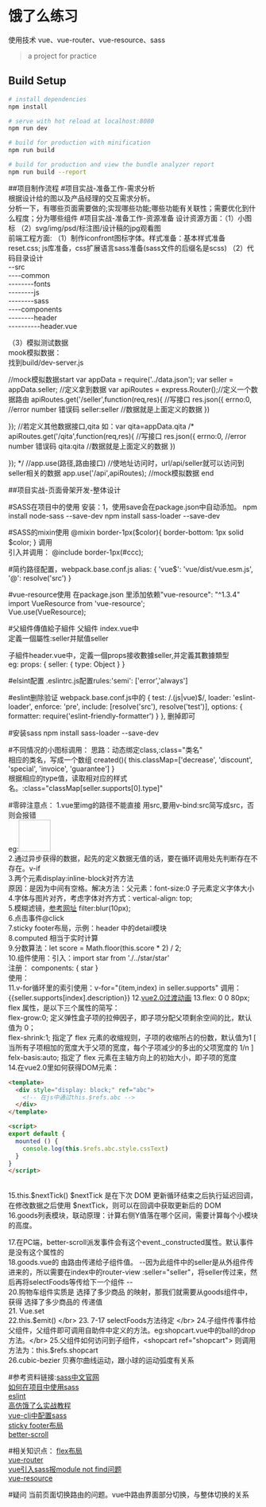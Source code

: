 # 饿了么练习
 使用技术 vue、vue-router、vue-resource、sass

> a project for practice 

## Build Setup

``` bash
# install dependencies
npm install

# serve with hot reload at localhost:8080
npm run dev

# build for production with minification
npm run build

# build for production and view the bundle analyzer report
npm run build --report
```


##项目制作流程
#项目实战-准备工作-需求分析</br>
	根据设计给的图以及产品经理的交互需求分析。</br>
	分析一下，有哪些页面需要做的;实现哪些功能;哪些功能有关联性；需要优化到什么程度；分为哪些组件
#项目实战-准备工作-资源准备
设计资源方面：（1）小图标 （2）svg/img/psd/标注图/设计稿的jpg观看图 </br>
前端工程方面: （1）制作iconfront图标字体。样式准备：基本样式准备 reset.css;
js库准备，css扩展语言sass准备(sass文件的后缀名是scss)
（2）代码目录设计 </br>
	--src </br>
	----common</br>
	--------fonts</br>
	--------js</br>
	--------sass</br>
	----components</br>
	--------header</br>
	----------header.vue</br>

（3）模拟测试数据</br>
mook模拟数据：</br>
找到build/dev-server.js

//mock模拟数据start
var appData = require('../data.json');
var seller = appData.seller; //定义拿到数据
var apiRoutes = express.Router();//定义一个数据路由
apiRoutes.get('/seller',function(req,res){ //写接口
res.json({
errno:0, //error number 错误码
seller:seller //数据就是上面定义的数据
})

});
//若定义其他数据接口,qita 如：var qita=appData.qita
/*
apiRoutes.get('/qita',function(req,res){ //写接口
res.json({
errno:0, //error number 错误码
qita:qita //数据就是上面定义的数据
})

});
*/
//app.use(路径,路由接口)
//使地址访问时，url/api/seller就可以访问到seller相关的数据
app.use('/api',apiRoutes);
//mock模拟数据 end

##项目实战-页面骨架开发-整体设计

#SASS在项目中的使用
安装：1，使用save会在package.json中自动添加。
npm install node-sass --save-dev
npm install sass-loader --save-dev

#SASS的mixin使用
@mixin border-1px($color){
	border-bottom: 1px solid $color;
}
调用</br>
引入并调用：
 @include border-1px(#ccc);

#简约路径配置，webpack.base.conf.js
 alias: {
      'vue$': 'vue/dist/vue.esm.js',
      '@': resolve('src')
    }

#vue-resource使用
在package.json 里添加依赖"vue-resource": "^1.3.4"</br>
import VueResource from 'vue-resource';</br>
Vue.use(VueResource);</br>

#父組件傳值給子組件
父組件 index.vue中 <v-header :seller="seller"></v-header> </br>
定義一個屬性:seller并賦值seller </br>

子組件header.vue中，定義一個props接收數據seller,并定義其數據類型</br>
eg: props: {
      seller: {
        type: Object
      }
    }



#elsint配置
.eslintrc.js配置rules:'semi': ['error','always']

#eslint删除验证
webpack.base.conf.js中的          {
        test: /\.(js|vue)$/,
        loader: 'eslint-loader',
        enforce: 'pre',
        include: [resolve('src'), resolve('test')],
        options: {
          formatter: require('eslint-friendly-formatter')
        }
      },
      删掉即可

#安装sass
npm install sass-loader --save-dev

#不同情况的小图标调用：
思路：动态绑定class,:class="类名"</br>
相应的类名，写成一个数组  created(){
    this.classMap=['decrease', 'discount', 'special', 'invoice', 'guarantee']
  }</br>
  根据相应的type值，读取相对应的样式名。:class="classMap[seller.supports[0].type]"



#零碎注意点：
1.vue里img的路径不能直接 用src,要用v-bind:src简写成src，否则会报错</br>
eg:<img  width="64" height="64" :src="seller.avatar" alt=""></br>
2.通过异步获得的数据，起先的定义数据无值的话，要在循环调用处先判断存在不存在。v-if</br>
3.两个元素display:inline-block对齐方法</br>
原因：是因为中间有空格。解决方法：父元素：font-size:0 子元素定义字体大小</br>
4.字体与图片对齐，考虑字体对齐方式：vertical-align: top;</br>
5.模糊滤镜，[参考网址](http://www.w3cplus.com/css3/ten-effects-with-css3-filter)
filter:blur(10px);</br>
6.点击事件@click</br>
7.sticky footer布局，示例：header 中的detail模块</br>
8.computed 相当于实时计算</br>
9.分数算法：let score = Math.floor(this.score * 2) / 2;</br>
10.组件使用：引入：import star from './../star/star'</br>
注册： components: {
    star
  }</br>
  使用：<star :size='48' :score="seller.score"></star></br>
11.v-for循环里的索引使用：v-for="(item,index)  in seller.supports"
              调用：{{seller.supports[index].description}}
12.[vue2.0过渡动画](http://www.cnblogs.com/jiangxiaobo/p/6076652.html)
13.flex: 0 0 80px;</br>
flex 属性，是以下三个属性的简写：</br>
flex-grow:0; 定义弹性盒子项的拉伸因子，即子项分配父项剩余空间的比，默认值为 0；</br>
flex-shrink:1; 指定了 flex 元素的收缩规则，子项的收缩所占的份数，默认值为1 [ 当所有子项相加的宽度大于父项的宽度，每个子项减少的多出的父项宽度的 1/n ]</br>
felx-basis:auto; 指定了 flex 元素在主轴方向上的初始大小，即子项的宽度</br>
14.在vue2.0里如何获得DOM元素：</br>

```HTML
<template>
  <div style="display: block;" ref="abc">
    <!-- 在js中通过this.$refs.abc -->
  </div>
</template>

<script>
export default {
  mounted () {
    console.log(this.$refs.abc.style.cssText)
  }
}
</script>
```
</br>
15.this.$nextTick()  $nextTick 是在下次 DOM 更新循环结束之后执行延迟回调，在修改数据之后使用 $nextTick，则可以在回调中获取更新后的 DOM </br>
16.goods列表模块，联动原理：计算右侧Y值落在哪个区间，需要计算每个小模块的高度。</br>

17.在PC端，better-scroll派发事件会有这个event._constructed属性。默认事件是没有这个属性的</br>
18.goods.vue的 由路由传递给子组件值。 --因为此组件中的seller是从外组件传进来的，所以需要在index中的router-view :seller="seller"，将seller传过来，然后再将selectFoods等传给下一个组件 --</br>
20.购物车组件实质是 选择了多少商品 的映射，那我们就需要从goods组件中，获得 选择了多少商品的 传递值</br>
21. Vue.set </br>
22.this.$emit() </br>
23. 7-17 selectFoods方法待定 </br>
24.子组件传事件给父组件，父组件即可调用自助件中定义的方法。eg:shopcart.vue中的ball的drop方法。</br>
25.父组件如何访问到子组件，<shopcart ref="shopcart"> 则调用方法为：this.$refs.shopcart  </br>
26.cubic-bezier 贝赛尔曲线运动，跟小球的运动弧度有关系</br>

#参考资料链接:[sass中文官网](http://www.w3cplus.com/sassguide/)</br>
[如何在项目中使用sass](http://www.w3cplus.com/preprocessor/how-to-create-project-with-sass.html)</br>
[eslint](https://eslint.org)</br>
[高仿饿了么实战教程](https://github.com/ustbhuangyi/vue-sell)</br>
[vue-cli中配置sass](http://www.cnblogs.com/rainheader/p/6505366.html)</br>
[sticky footer布局](http://www.w3cplus.com/css3/css-secrets/sticky-footers.html)</br>
[better-scroll](https://github.com/ustbhuangyi/better-scroll)</br>

#相关知识点：
[flex布局](http://www.ruanyifeng.com/blog/2015/07/flex-grammar.html)</br>
[vue-router](https://router.vuejs.org/zh-cn/)</br>
[vue引入sass报module not find问题](https://segmentfault.com/q/1010000008321697)</br>
[vue-resource](https://github.com/pagekit/vue-resource)</br>

#疑问
当前页面切换路由的问题。vue中路由界面部分切换，与整体切换的关系